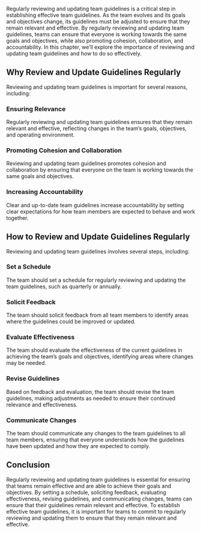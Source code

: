 

Regularly reviewing and updating team guidelines is a critical step in establishing effective team guidelines. As the team evolves and its goals and objectives change, its guidelines must be adjusted to ensure that they remain relevant and effective. By regularly reviewing and updating team guidelines, teams can ensure that everyone is working towards the same goals and objectives, while also promoting cohesion, collaboration, and accountability. In this chapter, we’ll explore the importance of reviewing and updating team guidelines and how to do so effectively.

## Why Review and Update Guidelines Regularly

Reviewing and updating team guidelines is important for several reasons, including:

### Ensuring Relevance

Regularly reviewing and updating team guidelines ensures that they remain relevant and effective, reflecting changes in the team’s goals, objectives, and operating environment.

### Promoting Cohesion and Collaboration

Reviewing and updating team guidelines promotes cohesion and collaboration by ensuring that everyone on the team is working towards the same goals and objectives.

### Increasing Accountability

Clear and up-to-date team guidelines increase accountability by setting clear expectations for how team members are expected to behave and work together.

## How to Review and Update Guidelines Regularly

Reviewing and updating team guidelines involves several steps, including:

### Set a Schedule

The team should set a schedule for regularly reviewing and updating the team guidelines, such as quarterly or annually.

### Solicit Feedback

The team should solicit feedback from all team members to identify areas where the guidelines could be improved or updated.

### Evaluate Effectiveness

The team should evaluate the effectiveness of the current guidelines in achieving the team’s goals and objectives, identifying areas where changes may be needed.

### Revise Guidelines

Based on feedback and evaluation, the team should revise the team guidelines, making adjustments as needed to ensure their continued relevance and effectiveness.

### Communicate Changes

The team should communicate any changes to the team guidelines to all team members, ensuring that everyone understands how the guidelines have been updated and how they are expected to comply.

## Conclusion

Regularly reviewing and updating team guidelines is essential for ensuring that teams remain effective and are able to achieve their goals and objectives. By setting a schedule, soliciting feedback, evaluating effectiveness, revising guidelines, and communicating changes, teams can ensure that their guidelines remain relevant and effective. To establish effective team guidelines, it is important for teams to commit to regularly reviewing and updating them to ensure that they remain relevant and effective.

